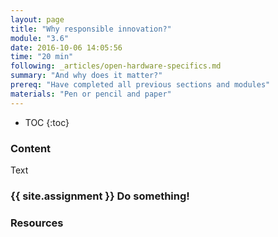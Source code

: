 ```yaml
---
layout: page
title: "Why responsible innovation?"
module: "3.6"
date: 2016-10-06 14:05:56
time: "20 min"
following: _articles/open-hardware-specifics.md
summary: "And why does it matter?"
prereq: "Have completed all previous sections and modules"
materials: "Pen or pencil and paper"
---
```

* TOC
{:toc}

### Content

Text

### {{ site.assignment }} Do something!

### Resources
